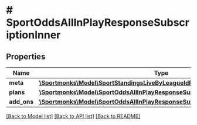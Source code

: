 # # SportOddsAllInPlayResponseSubscriptionInner

## Properties

Name | Type | Description | Notes
------------ | ------------- | ------------- | -------------
**meta** | [**\Sportmonks\Model\SportStandingsLiveByLeagueIdResponseSubscriptionInnerMeta**](SportStandingsLiveByLeagueIdResponseSubscriptionInnerMeta.md) |  | [optional]
**plans** | [**\Sportmonks\Model\SportOddsAllInPlayResponseSubscriptionInnerPlansInner[]**](SportOddsAllInPlayResponseSubscriptionInnerPlansInner.md) |  | [optional]
**add_ons** | [**\Sportmonks\Model\SportOddsAllInPlayResponseSubscriptionInnerAddOnsInner[]**](SportOddsAllInPlayResponseSubscriptionInnerAddOnsInner.md) |  | [optional]

[[Back to Model list]](../../README.md#models) [[Back to API list]](../../README.md#endpoints) [[Back to README]](../../README.md)
